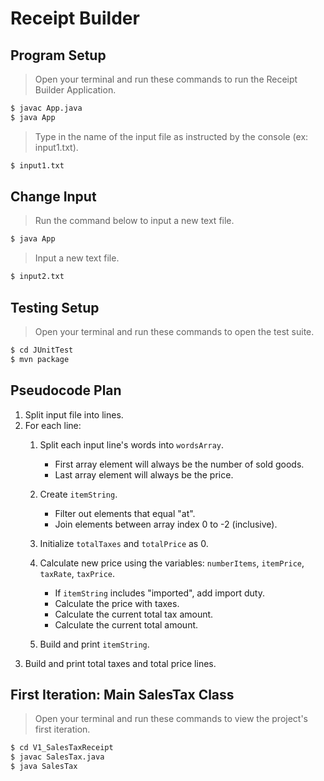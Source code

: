 # Receipt Builder
## Program Setup
> Open your terminal and run these commands to run the Receipt Builder Application.
```sh
$ javac App.java
$ java App
```
> Type in the name of the input file as instructed by the console (ex: input1.txt).
```sh
$ input1.txt
```

## Change Input
> Run the command below to input a new text file.
```sh
$ java App
```
> Input a new text file.
```sh
$ input2.txt
```

## Testing Setup
> Open your terminal and run these commands to open the test suite.
```sh
$ cd JUnitTest
$ mvn package
```

## Pseudocode Plan
1. Split input file into lines.
2. For each line:
    1. Split each input line's words into `wordsArray`.
        * First array element will always be the number of sold goods.
        * Last array element will always be the price.

    2. Create `itemString`.
        * Filter out elements that equal "at".
        * Join elements between array index 0 to -2 (inclusive).

    3. Initialize `totalTaxes` and `totalPrice` as 0.

    4. Calculate new price using the variables: `numberItems`, `itemPrice`, `taxRate`, `taxPrice`.
        * If `itemString` includes "imported", add import duty.
        * Calculate the price with taxes.
        * Calculate the current total tax amount.
        * Calculate the current total amount.

    5. Build and print `itemString`.
3. Build and print total taxes and total price lines.

## First Iteration: Main SalesTax Class
> Open your terminal and run these commands to view the project's first iteration.
```sh
$ cd V1_SalesTaxReceipt
$ javac SalesTax.java
$ java SalesTax
```